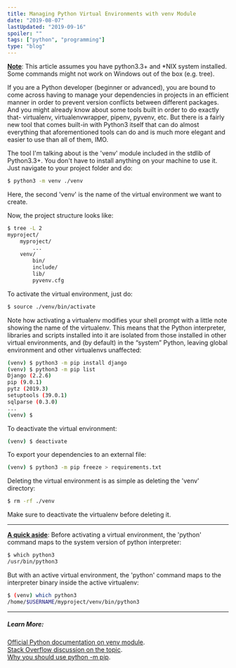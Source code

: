 ```yaml
---
title: Managing Python Virtual Environments with venv Module
date: "2019-08-07"
lastUpdated: "2019-09-16"
spoiler: ""
tags: ["python", "programming"]
type: "blog"
---
```


<u>**Note**</u>: This article assumes you have python3.3+ and \*NIX system installed. Some commands might not work on Windows out of the box (e.g. tree).

If you are a Python developer (beginner or advanced), you are bound to come across having to manage your dependencies in projects in an efficient manner in order to prevent version conflicts between different packages. And you might already know about some tools built in order to do exactly that- virtualenv, virtualenvwrapper, pipenv, pyvenv, etc. But there is a fairly new tool that comes built-in with Python3 itself that can do almost everything that aforementioned tools can do and is much more elegant and easier to use than all of them, IMO.

The tool I'm talking about is the 'venv' module included in the stdlib of Python3.3+. You don't have to install anything on your machine to use it. Just navigate to your project folder and do:

```bash
$ python3 -m venv ./venv
```

Here, the second 'venv' is the name of the virtual environment we want to create.

Now, the project structure looks like:

```bash
$ tree -L 2
myproject/
	myproject/
		...
	venv/
		bin/
		include/
		lib/
		pyvenv.cfg
```

To activate the virtual environment, just do:

```bash
$ source ./venv/bin/activate
```

Note how activating a virtualenv modifies your shell prompt with a little note showing the name of the virtualenv. This means that the Python interpreter, libraries and scripts installed into it are isolated from those installed in other virtual environments, and (by default) in the “system” Python, leaving global environment and other virtualenvs unaffected:

```bash
(venv) $ python3 -m pip install django
(venv) $ python3 -m pip list
Django (2.2.6)
pip (9.0.1)
pytz (2019.3)
setuptools (39.0.1)
sqlparse (0.3.0)
...
(venv) $
```

To deactivate the virtual environment:

```bash
(venv) $ deactivate
```

To export your dependencies to an external file:

```bash
(venv) $ python3 -m pip freeze > requirements.txt
```

Deleting the virtual environment is as simple as deleting the 'venv' directory:

```bash
$ rm -rf ./venv
```

Make sure to deactivate the virtualenv before deleting it.

---

<u>**A quick aside**</u>: Before activating a virtual environment, the 'python' command maps to the system version of python interpreter:

```bash
$ which python3
/usr/bin/python3
```

But with an active virtual environment, the 'python' command maps to the interpreter binary inside the active virtualenv:

```bash
$ (venv) which python3
/home/$USERNAME/myproject/venv/bin/python3
```

---

##### Learn More:

[Official Python documentation on venv module](https://docs.python.org/3/library/venv.html).  
[Stack Overflow discussion on the topic](https://stackoverflow.com/questions/41573587/what-is-the-difference-between-venv-pyvenv-pyenv-virtualenv-virtualenvwrappe).  
[Why you should use python -m pip](https://snarky.ca/why-you-should-use-python-m-pip/).
